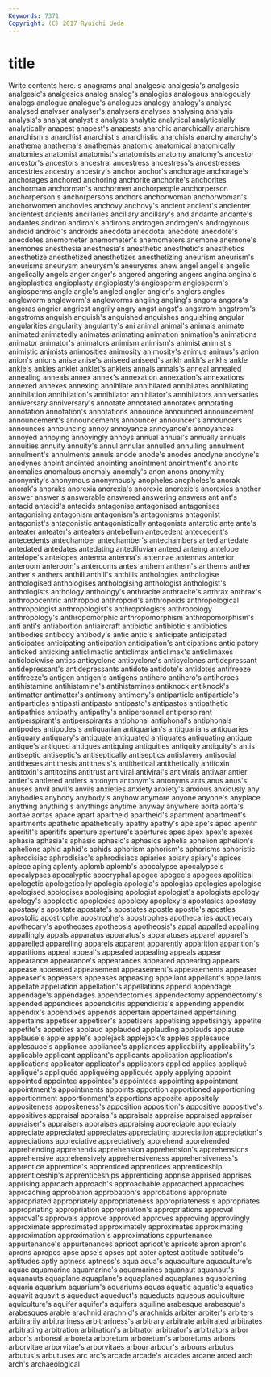 ```yaml
---
Keywords: 7371 
Copyright: (C) 2017 Ryuichi Ueda
---
```


# title

Write contents here.
s anagrams anal analgesia analgesia's analgesic analgesic's analgesics analog
analog's analogies analogous analogously analogs analogue analogue's analogues analogy analogy's
analyse analysed analyser analyser's analysers analyses analysing analysis analysis's analyst
analyst's analysts analytic analytical analyticalally analytically anapest anapest's anapests anarchic
anarchically anarchism anarchism's anarchist anarchist's anarchistic anarchists anarchy anarchy's anathema
anathema's anathemas anatomic anatomical anatomically anatomies anatomist anatomist's anatomists anatomy
anatomy's ancestor ancestor's ancestors ancestral ancestress ancestress's ancestresses ancestries ancestry
ancestry's anchor anchor's anchorage anchorage's anchorages anchored anchoring anchorite anchorite's
anchorites anchorman anchorman's anchormen anchorpeople anchorperson anchorperson's anchorpersons anchors anchorwoman
anchorwoman's anchorwomen anchovies anchovy anchovy's ancient ancient's ancienter ancientest ancients
ancillaries ancillary ancillary's and andante andante's andantes andiron andiron's andirons
androgen androgen's androgynous android android's androids anecdota anecdotal anecdote anecdote's
anecdotes anemometer anemometer's anemometers anemone anemone's anemones anesthesia anesthesia's anesthetic
anesthetic's anesthetics anesthetize anesthetized anesthetizes anesthetizing aneurism aneurism's aneurisms aneurysm
aneurysm's aneurysms anew angel angel's angelic angelically angels anger anger's
angered angering angers angina angina's angioplasties angioplasty angioplasty's angiosperm angiosperm's
angiosperms angle angle's angled angler angler's anglers angles angleworm angleworm's
angleworms angling angling's angora angora's angoras angrier angriest angrily angry
angst angst's angstrom angstrom's angstroms anguish anguish's anguished anguishes anguishing
angular angularities angularity angularity's ani animal animal's animals animate animated
animatedly animates animating animation animation's animations animator animator's animators animism
animism's animist animist's animistic animists animosities animosity animosity's animus animus's
anion anion's anions anise anise's aniseed aniseed's ankh ankh's ankhs
ankle ankle's ankles anklet anklet's anklets annals annals's anneal annealed
annealing anneals annex annex's annexation annexation's annexations annexed annexes annexing
annihilate annihilated annihilates annihilating annihilation annihilation's annihilator annihilator's annihilators anniversaries
anniversary anniversary's annotate annotated annotates annotating annotation annotation's annotations announce
announced announcement announcement's announcements announcer announcer's announcers announces announcing annoy
annoyance annoyance's annoyances annoyed annoying annoyingly annoys annual annual's annually
annuals annuities annuity annuity's annul annular annulled annulling annulment annulment's
annulments annuls anode anode's anodes anodyne anodyne's anodynes anoint anointed
anointing anointment anointment's anoints anomalies anomalous anomaly anomaly's anon anons
anonymity anonymity's anonymous anonymously anopheles anopheles's anorak anorak's anoraks anorexia
anorexia's anorexic anorexic's anorexics another answer answer's answerable answered answering
answers ant ant's antacid antacid's antacids antagonise antagonised antagonises antagonising
antagonism antagonism's antagonisms antagonist antagonist's antagonistic antagonistically antagonists antarctic ante
ante's anteater anteater's anteaters antebellum antecedent antecedent's antecedents antechamber antechamber's
antechambers anted antedate antedated antedates antedating antediluvian anteed anteing antelope
antelope's antelopes antenna antenna's antennae antennas anterior anteroom anteroom's anterooms
antes anthem anthem's anthems anther anther's anthers anthill anthill's anthills
anthologies anthologise anthologised anthologises anthologising anthologist anthologist's anthologists anthology anthology's
anthracite anthracite's anthrax anthrax's anthropocentric anthropoid anthropoid's anthropoids anthropological anthropologist
anthropologist's anthropologists anthropology anthropology's anthropomorphic anthropomorphism anthropomorphism's anti anti's antiabortion
antiaircraft antibiotic antibiotic's antibiotics antibodies antibody antibody's antic antic's anticipate
anticipated anticipates anticipating anticipation anticipation's anticipations anticipatory anticked anticking anticlimactic
anticlimax anticlimax's anticlimaxes anticlockwise antics anticyclone anticyclone's anticyclones antidepressant antidepressant's
antidepressants antidote antidote's antidotes antifreeze antifreeze's antigen antigen's antigens antihero
antihero's antiheroes antihistamine antihistamine's antihistamines antiknock antiknock's antimatter antimatter's antimony
antimony's antiparticle antiparticle's antiparticles antipasti antipasto antipasto's antipastos antipathetic antipathies
antipathy antipathy's antipersonnel antiperspirant antiperspirant's antiperspirants antiphonal antiphonal's antiphonals antipodes
antipodes's antiquarian antiquarian's antiquarians antiquaries antiquary antiquary's antiquate antiquated antiquates
antiquating antique antique's antiqued antiques antiquing antiquities antiquity antiquity's antis
antiseptic antiseptic's antiseptically antiseptics antislavery antisocial antitheses antithesis antithesis's antithetical
antithetically antitoxin antitoxin's antitoxins antitrust antiviral antiviral's antivirals antiwar antler
antler's antlered antlers antonym antonym's antonyms ants anus anus's anuses
anvil anvil's anvils anxieties anxiety anxiety's anxious anxiously any anybodies
anybody anybody's anyhow anymore anyone anyone's anyplace anything anything's anythings
anytime anyway anywhere aorta aorta's aortae aortas apace apart apartheid
apartheid's apartment apartment's apartments apathetic apathetically apathy apathy's ape ape's
aped aperitif aperitif's aperitifs aperture aperture's apertures apes apex apex's
apexes aphasia aphasia's aphasic aphasic's aphasics aphelia aphelion aphelion's aphelions
aphid aphid's aphids aphorism aphorism's aphorisms aphoristic aphrodisiac aphrodisiac's aphrodisiacs
apiaries apiary apiary's apices apiece aping aplenty aplomb aplomb's apocalypse
apocalypse's apocalypses apocalyptic apocryphal apogee apogee's apogees apolitical apologetic apologetically
apologia apologia's apologias apologies apologise apologised apologises apologising apologist apologist's
apologists apology apology's apoplectic apoplexies apoplexy apoplexy's apostasies apostasy apostasy's
apostate apostate's apostates apostle apostle's apostles apostolic apostrophe apostrophe's apostrophes
apothecaries apothecary apothecary's apotheoses apotheosis apotheosis's appal appalled appalling appallingly
appals apparatus apparatus's apparatuses apparel apparel's apparelled apparelling apparels apparent
apparently apparition apparition's apparitions appeal appeal's appealed appealing appeals appear
appearance appearance's appearances appeared appearing appears appease appeased appeasement appeasement's
appeasements appeaser appeaser's appeasers appeases appeasing appellant appellant's appellants appellate
appellation appellation's appellations append appendage appendage's appendages appendectomies appendectomy appendectomy's
appended appendices appendicitis appendicitis's appending appendix appendix's appendixes appends appertain
appertained appertaining appertains appetiser appetiser's appetisers appetising appetisingly appetite appetite's
appetites applaud applauded applauding applauds applause applause's apple apple's applejack
applejack's apples applesauce applesauce's appliance appliance's appliances applicability applicability's applicable
applicant applicant's applicants application application's applications applicator applicator's applicators applied
applies appliqué appliqué's appliquéd appliquéing appliqués apply applying appoint appointed
appointee appointee's appointees appointing appointment appointment's appointments appoints apportion apportioned
apportioning apportionment apportionment's apportions apposite appositely appositeness appositeness's apposition apposition's
appositive appositive's appositives appraisal appraisal's appraisals appraise appraised appraiser appraiser's
appraisers appraises appraising appreciable appreciably appreciate appreciated appreciates appreciating appreciation
appreciation's appreciations appreciative appreciatively apprehend apprehended apprehending apprehends apprehension apprehension's
apprehensions apprehensive apprehensively apprehensiveness apprehensiveness's apprentice apprentice's apprenticed apprentices apprenticeship
apprenticeship's apprenticeships apprenticing apprise apprised apprises apprising approach approach's approachable
approached approaches approaching approbation approbation's approbations appropriate appropriated appropriately appropriateness
appropriateness's appropriates appropriating appropriation appropriation's appropriations approval approval's approvals approve
approved approves approving approvingly approximate approximated approximately approximates approximating approximation
approximation's approximations appurtenance appurtenance's appurtenances apricot apricot's apricots apron apron's
aprons apropos apse apse's apses apt apter aptest aptitude aptitude's
aptitudes aptly aptness aptness's aqua aqua's aquaculture aquaculture's aquae aquamarine
aquamarine's aquamarines aquanaut aquanaut's aquanauts aquaplane aquaplane's aquaplaned aquaplanes aquaplaning
aquaria aquarium aquarium's aquariums aquas aquatic aquatic's aquatics aquavit aquavit's
aqueduct aqueduct's aqueducts aqueous aquiculture aquiculture's aquifer aquifer's aquifers aquiline
arabesque arabesque's arabesques arable arachnid arachnid's arachnids arbiter arbiter's arbiters
arbitrarily arbitrariness arbitrariness's arbitrary arbitrate arbitrated arbitrates arbitrating arbitration arbitration's
arbitrator arbitrator's arbitrators arbor arbor's arboreal arboreta arboretum arboretum's arboretums
arbors arborvitae arborvitae's arborvitaes arbour arbour's arbours arbutus arbutus's arbutuses
arc arc's arcade arcade's arcades arcane arced arch arch's archaeological
